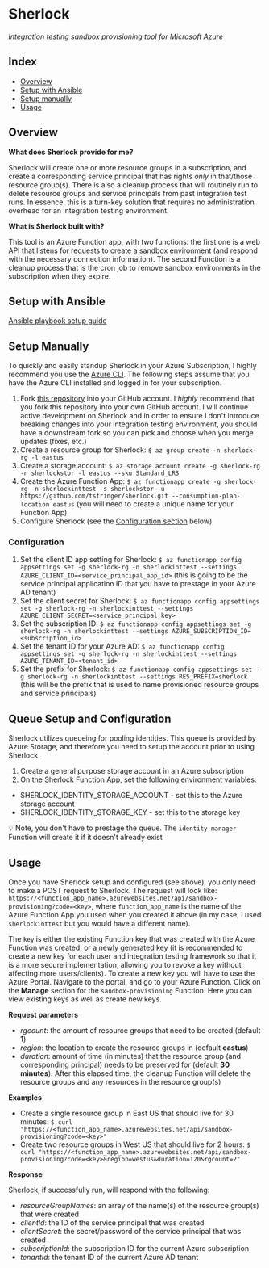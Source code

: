 # Sherlock

*Integration testing sandbox provisioning tool for Microsoft Azure*

## Index

- [Overview](#overview)
- [Setup with Ansible](#setup-with-ansible)
- [Setup manually](#setup-manually)
- [Usage](#usage)

## Overview

**What does Sherlock provide for me?**

Sherlock will create one or more resource groups in a subscription, and create a corresponding service principal that has rights *only* in that/those resource group(s). There is also a cleanup process that will routinely run to delete resource groups and service principals from past integration test runs. In essence, this is a turn-key solution that requires no administration overhead for an integration testing environment.

**What is Sherlock built with?**

This tool is an Azure Function app, with two functions: the first one is a web API that listens for requests to create a sandbox environment (and respond with the necessary connection information). The second Function is a cleanup process that is the cron job to remove sandbox environments in the subscription when they expire.

## Setup with Ansible

[Ansible playbook setup guide](setup/)

## Setup Manually

To quickly and easily standup Sherlock in your Azure Subscription, I highly recommend you use the [Azure CLI](https://docs.microsoft.com/en-us/cli/azure/install-azure-cli). The following steps assume that you have the Azure CLI installed and logged in for your subscription.

1. Fork [this repository](https://github.com/tstringer/sherlock) into your GitHub account. I *highly* recommend that you fork this repository into your own GitHub account. I will continue active development on Sherlock and in order to ensure I don't introduce breaking changes into your integration testing environment, you should have a downstream fork so you can pick and choose when you merge updates (fixes, etc.)
1. Create a resource group for Sherlock: `$ az group create -n sherlock-rg -l eastus`
1. Create a storage account: `$ az storage account create -g sherlock-rg -n sherlockstor -l eastus --sku Standard_LRS`
1. Create the Azure Function App: `$ az functionapp create -g sherlock-rg -n sherlockinttest -s sherlockstor -u https://github.com/tstringer/sherlock.git --consumption-plan-location eastus` (you will need to create a unique name for your Function App)
1. Configure Sherlock (see the [Configuration section](#configuration) below)

### Configuration

1. Set the client ID app setting for Sherlock: `$ az functionapp config appsettings set -g sherlock-rg -n sherlockinttest --settings AZURE_CLIENT_ID=<service_principal_app_id>` (this is going to be the service principal application ID that you have to prestage in your Azure AD tenant)
1. Set the client secret for Sherlock: `$ az functionapp config appsettings set -g sherlock-rg -n sherlockinttest --settings AZURE_CLIENT_SECRET=<service_principal_key>`
1. Set the subscription ID: `$ az functionapp config appsettings set -g sherlock-rg -n sherlockinttest --settings AZURE_SUBSCRIPTION_ID=<subscription_id>`
1. Set the tenant ID for your Azure AD: `$ az functionapp config appsettings set -g sherlock-rg -n sherlockinttest --settings AZURE_TENANT_ID=<tenant_id>`
1. Set the prefix for Sherlock: `$ az functionapp config appsettings set -g sherlock-rg -n sherlockinttest --settings RES_PREFIX=sherlock` (this will be the prefix that is used to name provisioned resource groups and service principals)

## Queue Setup and Configuration

Sherlock utilizes queueing for pooling identities. This queue is provided by Azure Storage, and therefore you need to setup the account prior to using Sherlock.

1. Create a general purpose storage account in an Azure subscription
1. On the Sherlock Function App, set the following environment variables:
  - SHERLOCK_IDENTITY_STORAGE_ACCOUNT - set this to the Azure storage account
  - SHERLOCK_IDENTITY_STORAGE_KEY - set this to the storage key

:bulb: Note, you don't have to prestage the queue. The `identity-manager` Function will create it if it doesn't already exist

## Usage

Once you have Sherlock setup and configured (see above), you only need to make a POST request to Sherlock. The request will look like: `https://<function_app_name>.azurewebsites.net/api/sandbox-provisioning?code=<key>`, where `function_app_name` is the name of the Azure Function App you used when you created it above (in my case, I used `sherlockinttest` but you would have a different name).

The `key` is either the existing Function key that was created with the Azure Function was created, or a newly generated key (it is recommended to create a new key for each user and integration testing framework so that it is a more secure implementation, allowing you to revoke a key without affecting more users/clients). To create a new key you will have to use the Azure Portal. Navigate to the portal, and go to your Azure Function. Click on the **Manage** section for the `sandbox-provisioning` Function. Here you can view existing keys as well as create new keys.

**Request parameters**

- *rgcount*: the amount of resource groups that need to be created (default **1**)
- *region*: the location to create the resource groups in (default **eastus**)
- *duration*: amount of time (in minutes) that the resource group (and corresponding principal) needs to be preserved for (default **30 minutes**). After this elapsed time, the cleanup Function will delete the resource groups and any resources in the resource group(s)

**Examples**

- Create a single resource group in East US that should live for 30 minutes: `$ curl "https://<function_app_name>.azurewebsites.net/api/sandbox-provisioning?code=<key>"`
- Create two resource groups in West US that should live for 2 hours: `$ curl "https://<function_app_name>.azurewebsites.net/api/sandbox-provisioning?code=<key>&region=westus&duration=120&rgcount=2"`

**Response**

Sherlock, if successfully run, will respond with the following:

- *resourceGroupNames*: an array of the name(s) of the resource group(s) that were created
- *clientId*: the ID of the service principal that was created
- *clientSecret*: the secret/password of the service principal that was created
- *subscriptionId*: the subscription ID for the current Azure subscription
- *tenantId*: the tenant ID of the current Azure AD tenant
